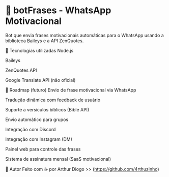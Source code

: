 # 🤖 botFrases - WhatsApp Motivacional

Bot que envia frases motivacionais automáticas para o WhatsApp usando a biblioteca Baileys e a API ZenQuotes.

🔌 Tecnologias utilizadas
Node.js

Baileys

ZenQuotes API

Google Translate API (não oficial)

📍 Roadmap (futuro)
 Envio de frase motivacional via WhatsApp

 Tradução dinâmica com feedback de usuário

 Suporte a versículos bíblicos (Bible API)

 Envio automático para grupos

 Integração com Discord

 Integração com Instagram (DM)

 Painel web para controle das frases

 Sistema de assinatura mensal (SaaS motivacional)


 👤 Autor
Feito com ☕ por Arthur Diogo >> (https://github.com/4rthuzinho)